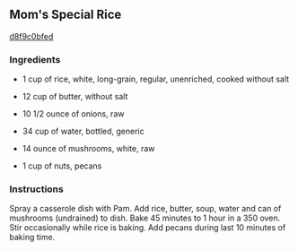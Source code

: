 ## Mom's Special Rice

[d8f9c0bfed](http://www.food.com/recipe/moms-special-rice-212938)

### Ingredients

 - 1 cup of rice, white, long-grain, regular, unenriched, cooked without salt

 - 12 cup of butter, without salt

 - 10 1/2 ounce of onions, raw

 - 34 cup of water, bottled, generic

 - 14 ounce of mushrooms, white, raw

 - 1 cup of nuts, pecans

### Instructions

Spray a casserole dish with Pam. Add rice, butter, soup, water and can of mushrooms (undrained) to dish. Bake 45 minutes to 1 hour in a 350 oven. Stir occasionally while rice is baking. Add pecans during last 10 minutes of baking time.